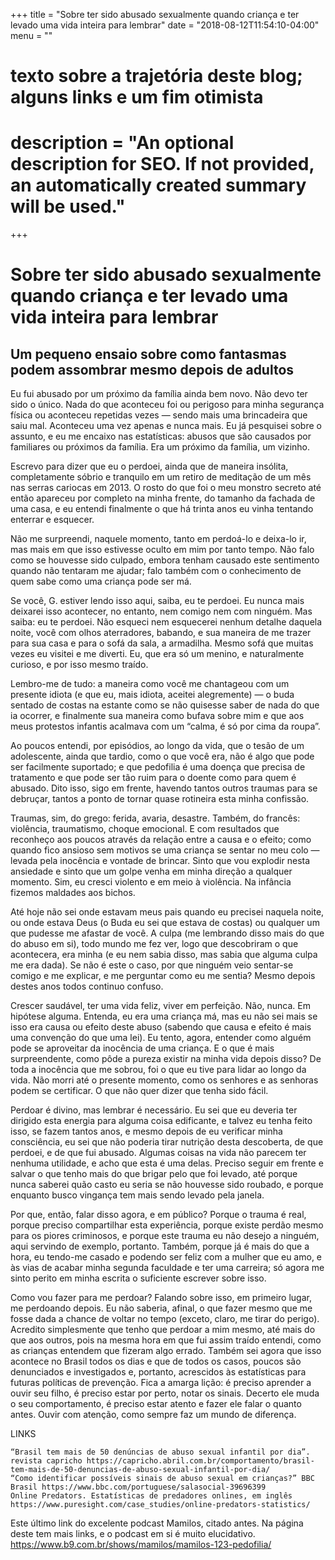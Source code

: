 +++
title = "Sobre ter sido abusado sexualmente quando criança e ter levado uma vida inteira para lembrar"
date = "2018-08-12T11:54:10-04:00"
menu = ""

#
# texto sobre a trajetória deste blog; alguns links e um fim otimista
#
# description = "An optional description for SEO. If not provided, an automatically created summary will be used."

+++

# Sobre ter sido abusado sexualmente quando criança e ter levado uma vida inteira para lembrar
## Um pequeno ensaio sobre como fantasmas podem assombrar mesmo depois de adultos
Eu fui abusado por um próximo da família ainda bem novo. Não devo ter sido o único. Nada do que aconteceu foi ou perigoso para minha segurança física ou aconteceu repetidas vezes — sendo mais uma brincadeira que saiu mal. Aconteceu uma vez apenas e nunca mais. Eu já pesquisei sobre o assunto, e eu me encaixo nas estatísticas: abusos que são causados por familiares ou próximos da família. Era um próximo da família, um vizinho.

Escrevo para dizer que eu o perdoei, ainda que de maneira insólita, completamente sóbrio e tranquilo em um retiro de meditação de um mês nas serras cariocas em 2013. O rosto do que foi o meu monstro secreto até então apareceu por completo na minha frente, do tamanho da fachada de uma casa, e eu entendi finalmente o que há trinta anos eu vinha tentando enterrar e esquecer.

Não me surpreendi, naquele momento, tanto em perdoá-lo e deixa-lo ir, mas mais em que isso estivesse oculto em mim por tanto tempo. Não falo como se houvesse sido culpado, embora tenham causado este sentimento quando não tentaram me ajudar; falo também com o conhecimento de quem sabe como uma criança pode ser má.

Se você, G. estiver lendo isso aqui, saiba, eu te perdoei. Eu nunca mais deixarei isso acontecer, no entanto, nem comigo nem com ninguém. Mas saiba: eu te perdoei. Não esqueci nem esquecerei nenhum detalhe daquela noite, você com olhos aterradores, babando, e sua maneira de me trazer para sua casa e para o sofá da sala, a armadilha. Mesmo sofá que muitas vezes eu visitei e me diverti. Eu, que era só um menino, e naturalmente curioso, e por isso mesmo traído.

Lembro-me de tudo: a maneira como você me chantageou com um presente idiota (e que eu, mais idiota, aceitei alegremente) — o buda sentado de costas na estante como se não quisesse saber de nada do que ia ocorrer, e finalmente sua maneira como bufava sobre mim e que aos meus protestos infantis acalmava com um “calma, é só por cima da roupa”.

Ao poucos entendi, por episódios, ao longo da vida, que o tesão de um adolescente, ainda que tardio, como o que você era, não é algo que pode ser facilmente suportado; e que pedofilia é uma doença que precisa de tratamento e que pode ser tão ruim para o doente como para quem é abusado. Dito isso, sigo em frente, havendo tantos outros traumas para se debruçar, tantos a ponto de tornar quase rotineira esta minha confissão.

Traumas, sim, do grego: ferida, avaria, desastre. Também, do francês: violência, traumatismo, choque emocional. E com resultados que reconheço aos poucos através da relação entre a causa e o efeito; como quando fico ansioso sem motivos se uma criança se sentar no meu colo — levada pela inocência e vontade de brincar. Sinto que vou explodir nesta ansiedade e sinto que um golpe venha em minha direção a qualquer momento. Sim, eu cresci violento e em meio à violência. Na infância fizemos maldades aos bichos.

Até hoje não sei onde estavam meus pais quando eu precisei naquela noite, ou onde estava Deus (o Buda eu sei que estava de costas) ou qualquer um que pudesse me afastar de você. A culpa (me lembrando disso mais do que do abuso em si), todo mundo me fez ver, logo que descobriram o que acontecera, era minha (e eu nem sabia disso, mas sabia que alguma culpa me era dada). Se não é este o caso, por que ninguém veio sentar-se comigo e me explicar, e me perguntar como eu me sentia? Mesmo depois destes anos todos continuo confuso.

Crescer saudável, ter uma vida feliz, viver em perfeição. Não, nunca. Em hipótese alguma. Entenda, eu era uma criança má, mas eu não sei mais se isso era causa ou efeito deste abuso (sabendo que causa e efeito é mais uma convenção do que uma lei). Eu tento, agora, entender como alguém pode se aproveitar da inocência de uma criança. E o que é mais surpreendente, como pôde a pureza existir na minha vida depois disso? De toda a inocência que me sobrou, foi o que eu tive para lidar ao longo da vida. Não morri até o presente momento, como os senhores e as senhoras podem se certificar. O que não quer dizer que tenha sido fácil.

Perdoar é divino, mas lembrar é necessário. Eu sei que eu deveria ter dirigido esta energia para alguma coisa edificante, e talvez eu tenha feito isso, se fazem tantos anos, e mesmo depois de eu verificar minha consciência, eu sei que não poderia tirar nutrição desta descoberta, de que perdoei, e de que fui abusado. Algumas coisas na vida não parecem ter nenhuma utilidade, e acho que esta é uma delas. Preciso seguir em frente e salvar o que tenho mais do que brigar pelo que foi levado, até porque nunca saberei quão casto eu seria se não houvesse sido roubado, e porque enquanto busco vingança tem mais sendo levado pela janela.

Por que, então, falar disso agora, e em público? Porque o trauma é real, porque preciso compartilhar esta experiência, porque existe perdão mesmo para os piores criminosos, e porque este trauma eu não desejo a ninguém, aqui servindo de exemplo, portanto. Também, porque já é mais do que a hora, eu tendo-me casado e podendo ser feliz com a mulher que eu amo, e às vias de acabar minha segunda faculdade e ter uma carreira; só agora me sinto perito em minha escrita o suficiente escrever sobre isso.

Como vou fazer para me perdoar? Falando sobre isso, em primeiro lugar, me perdoando depois. Eu não saberia, afinal, o que fazer mesmo que me fosse dada a chance de voltar no tempo (exceto, claro, me tirar do perigo). Acredito simplesmente que tenho que perdoar a mim mesmo, até mais do que aos outros, pois na mesma hora em que fui assim traído entendi, como as crianças entendem que fizeram algo errado. Também sei agora que isso acontece no Brasil todos os dias e que de todos os casos, poucos são denunciados e investigados e, portanto, acrescidos às estatísticas para futuras políticas de prevenção. Fica a amarga lição: é preciso aprender a ouvir seu filho, é preciso estar por perto, notar os sinais. Decerto ele muda o seu comportamento, é preciso estar atento e fazer ele falar o quanto antes. Ouvir com atenção, como sempre faz um mundo de diferença.

LINKS

    “Brasil tem mais de 50 denúncias de abuso sexual infantil por dia”. revista capricho https://capricho.abril.com.br/comportamento/brasil-tem-mais-de-50-denuncias-de-abuso-sexual-infantil-por-dia/
    “Como identificar possíveis sinais de abuso sexual em crianças?” BBC Brasil https://www.bbc.com/portuguese/salasocial-39696399
    Online Predators. Estatísticas de predadores onlines, em inglês https://www.puresight.com/case_studies/online-predators-statistics/

Este último link do excelente podcast Mamilos, citado antes. Na página deste tem mais links, e o podcast em si é muito elucidativo. https://www.b9.com.br/shows/mamilos/mamilos-123-pedofilia/
